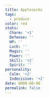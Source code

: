 ```yaml
---
title: Applesocks
tags:
  - produce
color: red
stats:
  Charm: '+1'
  Defense: ''
  HP: ''
  Luck: ''
  Magic: ''
  Power: ''
  Skill: '+2'
  Spirit: ''
personality:
  Calm: '+2'
  Indecisive: '+2'
date: 0000-00-00
permalink: false
---
```

